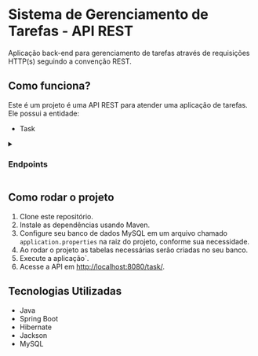 # Sistema de Gerenciamento de Tarefas - API REST

Aplicação back-end para gerenciamento de tarefas através de requisições HTTP(s) seguindo a convenção REST.

## Como funciona?
Este é um projeto é uma API REST para atender uma aplicação de tarefas. Ele possui a entidade:
- Task

<details>
  <summary><h3>Endpoints</h3></summary>

  ### POST /task/
  #### Entrada
  ```json
  {
    "description": "levar o cachorro para passear",
    "status": "pending or finished",
    "image": file (opcional)
  }
  ```
  #### Saída
  ```
  status 201
  ```

  ### POST /task/finish/{id}
 
  #### Saída
  ```
  status 204
  ```
  ### GET /task/

  #### Saída
  ```json
  [
    {
      "id": "afa02595-d216-45d7-af5c-ac09cf977d84",
      "description": "levar o gato para passear",
      "status": "finished",
      "image": file
    },
    {
      "id": "56f4bb7b-958d-47f6-b938-c39211cf981a",
      "description": "ir no mercado",
      "status": "pending",
      "image": null
    },
    {
      "id": "d119cdfb-26bb-4865-9493-8621f4a97be5",
      "description": "fazer yoga",
      "status": "pending",
      "image": file
    }
  ]
  ```

  ### PUT /task/{id}

  #### Entrada
  ```json
  {
    "description": "levar o cachorro para passear",
    "status": "pending",
    "image": file (opcional)
  }
  ```
  #### Saída
  ```json
  {
    "id": "afa02595-d216-45d7-af5c-ac09cf977d84",
    "description": "levar o cachorro para passear",
    "status": "pending",
    "image": file
  }
  ```
</details>

## Como rodar o projeto

1. Clone este repositório.
2. Instale as dependências usando Maven.
3. Configure seu banco de dados MySQL em um arquivo chamado `application.properties` na raiz do projeto, conforme sua necessidade.
4. Ao rodar o projeto as tabelas necessárias serão criadas no seu banco.
6. Execute a aplicação`.
7. Acesse a API em [http://localhost:8080/task/](http://localhost:8080/task/).

## Tecnologias Utilizadas

- Java
- Spring Boot
- Hibernate
- Jackson
- MySQL
